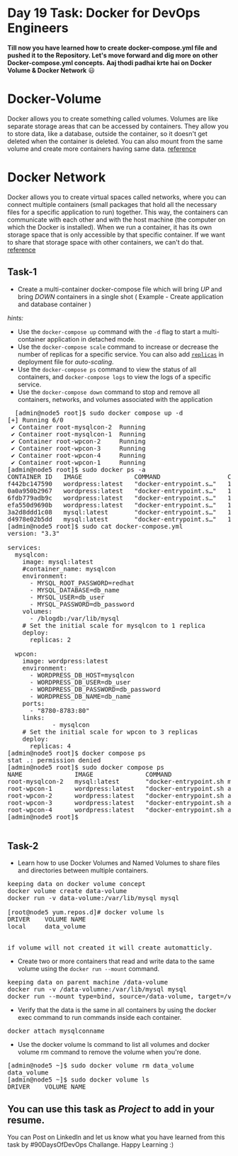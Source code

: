 # Day 19 Task: Docker for DevOps Engineers

**Till now you have learned how to create docker-compose.yml file and pushed it to the Repository. Let's move forward and dig more on other Docker-compose.yml concepts.**
**Aaj thodi padhai krte hai on Docker Volume & Docker Network** 😃

# Docker-Volume
Docker allows you to create something called volumes. Volumes are like separate storage areas that can be accessed by containers. They allow you to store data, like a database, outside the container, so it doesn't get deleted when the container is deleted.
You can also mount from the same volume and create more containers having same data.
[reference](https://docs.docker.com/storage/volumes/)

# Docker Network
Docker allows you to create virtual spaces called networks, where you can connect multiple containers (small packages that hold all the necessary files for a specific application to run) together. This way, the containers can communicate with each other and with the host machine (the computer on which the Docker is installed).
When we run a container, it has its own storage space that is only accessible by that specific container. If we want to share that storage space with other containers, we can't do that. [reference](https://docs.docker.com/network/)


## Task-1
- Create a multi-container docker-compose file which will bring *UP* and bring *DOWN* containers in a single shot ( Example - Create application and database container )

*hints:*
- Use the `docker-compose up` command with the `-d` flag to start a multi-container application in detached mode.
- Use the `docker-compose scale` command to increase or decrease the number of replicas for a specific service. You can also add [`replicas`](https://stackoverflow.com/questions/63408708/how-to-scale-from-within-docker-compose-file) in deployment file for *auto-scaling*.
- Use the `docker-compose ps` command to view the status of all containers, and `docker-compose logs` to view the logs of a specific service.
- Use the `docker-compose down` command to stop and remove all containers, networks, and volumes associated with the application

<pre>
  [admin@node5 root]$ sudo docker compose up -d
[+] Running 6/0
 ✔ Container root-mysqlcon-2  Running                                                                                                                                                                                          0.0s 
 ✔ Container root-mysqlcon-1  Running                                                                                                                                                                                          0.0s 
 ✔ Container root-wpcon-2     Running                                                                                                                                                                                          0.0s 
 ✔ Container root-wpcon-3     Running                                                                                                                                                                                          0.0s 
 ✔ Container root-wpcon-4     Running                                                                                                                                                                                          0.0s 
 ✔ Container root-wpcon-1     Running                                                                                                                                                                                          0.0s 
[admin@node5 root]$ sudo docker ps -a
CONTAINER ID   IMAGE              COMMAND                  CREATED          STATUS          PORTS                                   NAMES
f442bc147590   wordpress:latest   "docker-entrypoint.s…"   17 seconds ago   Up 14 seconds   0.0.0.0:8780->80/tcp, :::8780->80/tcp   root-wpcon-2
0a0a950b2967   wordpress:latest   "docker-entrypoint.s…"   17 seconds ago   Up 9 seconds    0.0.0.0:8781->80/tcp, :::8781->80/tcp   root-wpcon-3
6fdb779adb9c   wordpress:latest   "docker-entrypoint.s…"   17 seconds ago   Up 7 seconds    0.0.0.0:8782->80/tcp, :::8782->80/tcp   root-wpcon-4
efa550d9690b   wordpress:latest   "docker-entrypoint.s…"   17 seconds ago   Up 6 seconds    0.0.0.0:8783->80/tcp, :::8783->80/tcp   root-wpcon-1
3a2d8ddd1c08   mysql:latest       "docker-entrypoint.s…"   17 seconds ago   Up 16 seconds   3306/tcp, 33060/tcp                     root-mysqlcon-2
d4978e02b5dd   mysql:latest       "docker-entrypoint.s…"   17 seconds ago   Up 15 seconds   3306/tcp, 33060/tcp                     root-mysqlcon-1
[admin@node5 root]$ sudo cat docker-compose.yml
version: "3.3"

services:
  mysqlcon:
    image: mysql:latest
    #container_name: mysqlcon
    environment:
      - MYSQL_ROOT_PASSWORD=redhat
      - MYSQL_DATABASE=db_name
      - MYSQL_USER=db_user
      - MYSQL_PASSWORD=db_password
    volumes:
      - /blogdb:/var/lib/mysql
    # Set the initial scale for mysqlcon to 1 replica
    deploy:
      replicas: 2

  wpcon:
    image: wordpress:latest
    environment:
      - WORDPRESS_DB_HOST=mysqlcon
      - WORDPRESS_DB_USER=db_user
      - WORDPRESS_DB_PASSWORD=db_password
      - WORDPRESS_DB_NAME=db_name
    ports:
      - "8780-8783:80"
    links:
            - mysqlcon
    # Set the initial scale for wpcon to 3 replicas
    deploy:
      replicas: 4
[admin@node5 root]$ docker compose ps
stat .: permission denied
[admin@node5 root]$ sudo docker compose ps
NAME              IMAGE              COMMAND                                     SERVICE    CREATED          STATUS          PORTS
root-mysqlcon-2   mysql:latest       "docker-entrypoint.sh mysqld"               mysqlcon   10 minutes ago   Up 10 minutes   3306/tcp, 33060/tcp
root-wpcon-1      wordpress:latest   "docker-entrypoint.sh apache2-foreground"   wpcon      10 minutes ago   Up 10 minutes   0.0.0.0:8783->80/tcp, :::8783->80/tcp
root-wpcon-2      wordpress:latest   "docker-entrypoint.sh apache2-foreground"   wpcon      10 minutes ago   Up 10 minutes   0.0.0.0:8780->80/tcp, :::8780->80/tcp
root-wpcon-3      wordpress:latest   "docker-entrypoint.sh apache2-foreground"   wpcon      10 minutes ago   Up 10 minutes   0.0.0.0:8781->80/tcp, :::8781->80/tcp
root-wpcon-4      wordpress:latest   "docker-entrypoint.sh apache2-foreground"   wpcon      10 minutes ago   Up 10 minutes   0.0.0.0:8782->80/tcp, :::8782->80/tcp
[admin@node5 root]$ 

</pre>

## Task-2
- Learn how to use Docker Volumes and Named Volumes to share files and directories between multiple containers.

<pre>
keeping data on docker volume concept
docker volume create data-volume
docker run -v data-volume:/var/lib/mysql mysql

[root@node5 yum.repos.d]# docker volume ls
DRIVER    VOLUME NAME
local     data_volume

  
if volume will not created it will create automatticly.
</pre>

- Create two or more containers that read and write data to the same volume using the `docker run --mount` command.

<pre>
keeping data on parent machine /data-volume
docker run -v /data-volumne:/var/lib/mysql mysql
docker run --mount type=bind, source=/data-volume, target=/var/lib/mysql mysql
</pre>

- Verify that the data is the same in all containers by using the docker exec command to run commands inside each container.

<pre>docker attach mysqlconname</pre>

- Use the docker volume ls command to list all volumes and docker volume rm command to remove the volume when you're done.
<pre>
[admin@node5 ~]$ sudo docker volume rm data_volume
data_volume
[admin@node5 ~]$ sudo docker volume ls
DRIVER    VOLUME NAME
</pre>


## You can use this task as *Project* to add in your resume.

You can Post on LinkedIn and let us know what you have learned from this task by #90DaysOfDevOps Challange. Happy Learning :)
